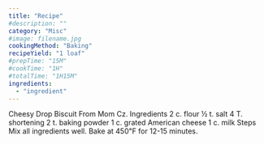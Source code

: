 ```yaml
---
title: "Recipe"
#description: ""
category: "Misc"
#image: filename.jpg
cookingMethod: "Baking"
recipeYield: "1 loaf"
#prepTime: "15M"
#cookTime: "1H"
#totalTime: "1H15M"
ingredients:
  - "ingredient"
---
```


Cheesy Drop Biscuit
From Mom Cz.
Ingredients
2 c. flour
½ t. salt
4 T. shortening
2 t. baking powder
1 c. grated American cheese
1 c. milk
Steps
Mix all ingredients well. Bake at 450℉ for 12-15 minutes.
